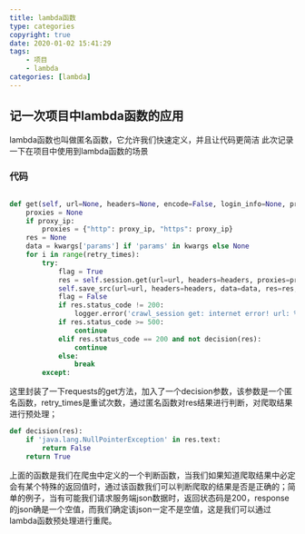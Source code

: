 ```yaml
---
title: lambda函数
type: categories
copyright: true
date: 2020-01-02 15:41:29
tags:
    - 项目
    - lambda
categories: [lambda]
---
```


## 记一次项目中lambda函数的应用

lambda函数也叫做匿名函数，它允许我们快速定义，并且让代码更简洁
此次记录一下在项目中使用到lambda函数的场景

<!--more-->

### 代码
```python

def get(self, url=None, headers=None, encode=False, login_info=None, proxy_ip=None, path=None,  verify=False, retry_times=3, decision=lambda x: True, **kwargs):
    proxies = None
    if proxy_ip:
        proxies = {"http": proxy_ip, "https": proxy_ip}
    res = None
    data = kwargs['params'] if 'params' in kwargs else None
    for i in range(retry_times):
        try:
            flag = True
            res = self.session.get(url=url, headers=headers, proxies=proxies, verify=verify, **kwargs)
            self.save_src(url=url, headers=headers, data=data, res=res, login_info=login_info, path=path, encode=encode)
            flag = False
            if res.status_code != 200:
                logger.error('crawl_session get: internet error! url: %s' % url)
            if res.status_code >= 500:
                continue
            elif res.status_code == 200 and not decision(res):
                continue
            else:
                break
        except:
```

这里封装了一下requests的get方法，加入了一个decision参数，该参数是一个匿名函数，retry_times是重试次数，通过匿名函数对res结果进行判断，对爬取结果进行预处理；

```python
def decision(res):
    if 'java.lang.NullPointerException' in res.text:
        return False
    return True
```
上面的函数是我们在爬虫中定义的一个判断函数，当我们如果知道爬取结果中必定会有某个特殊的返回值时，通过该函数我们可以判断爬取的结果是否是正确的；简单的例子，当有可能我们请求服务端json数据时，返回状态码是200，response的json确是一个空值，而我们确定该json一定不是空值，这是我们可以通过lambda函数预处理进行重爬。

